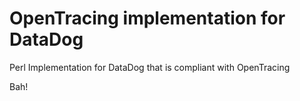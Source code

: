 # OpenTracing implementation for DataDog

Perl Implementation for DataDog that is compliant with OpenTracing

Bah!

